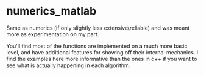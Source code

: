 # numerics_matlab
Same as numerics (if only slightly less extensive\reliable) and was meant more as experimentation on my part.

You'll find most of the functions are implemented on a much more basic level, and have additional features for showing off their internal mechanics. I find the examples here more informative than the ones in c++ if you want to see what is actually happening in each algorithm.
